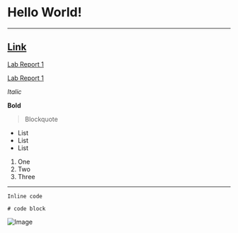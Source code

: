 # Hello World!

---

## [Link](https://thanhnhanlam.github.io/cse15l-lab-reports/newFile.html)

[Lab Report 1](lab-report-1-week-2.html)

[Lab Report 1](https://thanhnhanlam.github.io/cse15l-lab-reports/lab-report-1-week-2.html)

*Italic*

__Bold__

> Blockquote

* List
* List
* List

1. One
2. Two
3. Three
***
`Inline code`

```
# code block

```

![Image][1]

[1]:https://commonmark.org/help/images/favicon.png
